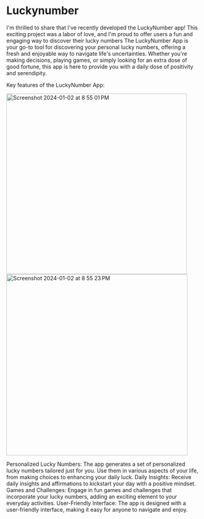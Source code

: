 # Luckynumber
I'm thrilled to share that I've recently developed the LuckyNumber app! This exciting project was a labor of love, and I'm proud to offer users a fun and engaging way to discover their lucky numbers
The LuckyNumber App is your go-to tool for discovering your personal lucky numbers, offering a fresh and enjoyable way to navigate life's uncertainties. Whether you're making decisions, playing games, or simply looking for an extra dose of good fortune, this app is here to provide you with a daily dose of positivity and serendipity.

Key features of the LuckyNumber App:

<img width="472" alt="Screenshot 2024-01-02 at 8 55 01 PM" src="https://github.com/Adityatripathilife/Luckynumber/assets/126911195/b7da1775-2fea-4b85-986d-268026547de8">

<img width="474" alt="Screenshot 2024-01-02 at 8 55 23 PM" src="https://github.com/Adityatripathilife/Luckynumber/assets/126911195/992808a5-5d8e-49d7-bdc3-bf893efc7ce0">



Personalized Lucky Numbers: The app generates a set of personalized lucky numbers tailored just for you. Use them in various aspects of your life, from making choices to enhancing your daily luck.
Daily Insights: Receive daily insights and affirmations to kickstart your day with a positive mindset.
Games and Challenges: Engage in fun games and challenges that incorporate your lucky numbers, adding an exciting element to your everyday activities.
User-Friendly Interface: The app is designed with a user-friendly interface, making it easy for anyone to navigate and enjoy.
